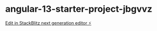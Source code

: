 # angular-13-starter-project-jbgvvz

[Edit in StackBlitz next generation editor ⚡️](https://stackblitz.com/~/github.com/einsamer1203/angular-13-starter-project-jbgvvz)